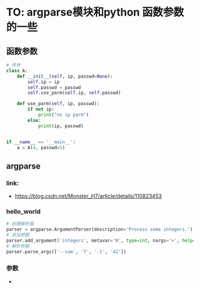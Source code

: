 # TO: argparse模块和python 函数参数的一些
## 函数参数
```py
# 传参
class A:
    def __init__(self, ip, passwd=None):
        self.ip = ip
        self.passwd = passwd
        self.use_parm(self.ip, self.passwd)

    def use_parm(self, ip, passwd):
        if not ip:
            print("no ip parm")
        else:
            print(ip, passwd)


if __name__ == '__main__':
    a = A(4, passwd=5)
```
## argparse
### link: 
- https://blog.csdn.net/Monster_H7/article/details/110823453
### hello_world
```py
# 创建解析器
parser = argparse.ArgumentParser(description='Process some integers.')
# 添加参数
parser.add_argument('integers', metavar='N', type=int, nargs='+', help='an integer for the accumulator')
# 解析参数
parser.parse_args(['--sum', '7', '-1', '42'])
```
### 参数
- 
```
```
